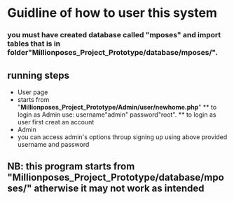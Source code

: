 # Guidline of how to user this system
### you must have created database called "**mposes**" and import tables that is in folder"**Millionposes_Project_Prototype/database/mposes/**".
## running steps
* User page
 * starts from "**Millionposes_Project_Prototype/Admin/user/newhome.php**"
 ** to login as Admin use: username"admin" password"root".
 ** to login as user first creat an account 
* Admin
 * you can access admin's options throup signing up using above provided username and password
 ## NB: this program starts from "**Millionposes_Project_Prototype/database/mposes/**" atherwise it may not work as intended
